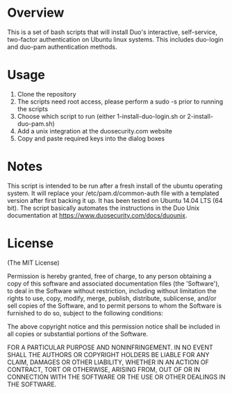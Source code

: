 # Overview

This is a set of bash scripts that will install Duo's interactive, self-service, two-factor authentication on Ubuntu linux systems.  This includes duo-login and duo-pam authentication methods.  

# Usage
1.  Clone the repository
2.  The scripts need root access, please perform a sudo -s prior to running the scripts
3.  Choose which script to run (either 1-install-duo-login.sh or 2-install-duo-pam.sh)
4.  Add a unix integration at the duosecurity.com website
5.  Copy and paste required keys into the dialog boxes

# Notes
This script is intended to be run after a fresh install of the ubuntu operating system.  It will replace your /etc/pam.d/common-auth file with a templated version after first backing it up.  It has been tested on Ubuntu 14.04 LTS (64 bit).  The script basically automates the instructions in the Duo Unix documentation at https://www.duosecurity.com/docs/duounix.  

# License
(The MIT License)

Permission is hereby granted, free of charge, to any person obtaining a copy of this software and associated documentation files (the 'Software'), to deal in the Software without restriction, including without limitation the rights to use, copy, modify, merge, publish, distribute, sublicense, and/or sell copies of the Software, and to permit persons to whom the Software is furnished to do so, subject to the following conditions:

The above copyright notice and this permission notice shall be included in all copies or substantial portions of the Software.

  FOR A PARTICULAR PURPOSE AND NONINFRINGEMENT. IN NO EVENT SHALL THE AUTHORS OR COPYRIGHT HOLDERS BE LIABLE FOR ANY CLAIM, DAMAGES OR OTHER LIABILITY, WHETHER IN AN ACTION OF CONTRACT, TORT OR OTHERWISE, ARISING FROM, OUT OF OR IN CONNECTION WITH THE SOFTWARE OR THE USE OR OTHER DEALINGS IN THE SOFTWARE.
